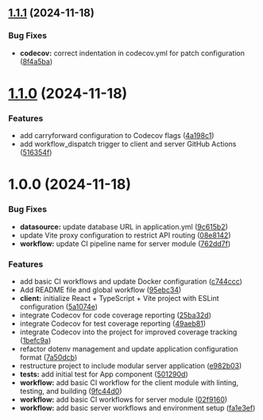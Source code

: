 ## [1.1.1](https://github.com/uyqn/omnom-gpt/compare/v1.1.0...v1.1.1) (2024-11-18)


### Bug Fixes

* **codecov:** correct indentation in codecov.yml for patch configuration ([8f4a5ba](https://github.com/uyqn/omnom-gpt/commit/8f4a5ba9b49d712949abf8816169f12cc2af8a17))

# [1.1.0](https://github.com/uyqn/omnom-gpt/compare/v1.0.0...v1.1.0) (2024-11-18)


### Features

* add carryforward configuration to Codecov flags ([4a198c1](https://github.com/uyqn/omnom-gpt/commit/4a198c1e19d0eabdf7236270fdd286912f384baf))
* add workflow_dispatch trigger to client and server GitHub Actions ([516354f](https://github.com/uyqn/omnom-gpt/commit/516354ffa59fa324b7a9ab2829c4f3b0f8adff66))

# 1.0.0 (2024-11-18)


### Bug Fixes

* **datasource:** update database URL in application.yml ([9c615b2](https://github.com/uyqn/omnom-gpt/commit/9c615b2e0abf83a5898b11be6ebe7f706c53f7eb))
* update Vite proxy configuration to restrict API routing ([08e8142](https://github.com/uyqn/omnom-gpt/commit/08e8142fdaab01ba51d21ce0bcbd77e1f7688568))
* **workflow:** update CI pipeline name for server module ([762dd7f](https://github.com/uyqn/omnom-gpt/commit/762dd7f0d15c8c4655212cbc843baa4141f09e06))


### Features

* add basic CI workflows and update Docker configuration ([c744ccc](https://github.com/uyqn/omnom-gpt/commit/c744ccc7ae970d160ba05549d1603cd555cbe549))
* Add README file and global workflow ([95ebc34](https://github.com/uyqn/omnom-gpt/commit/95ebc34d10d30b23850b91611a121b686ef72920))
* **client:** initialize React + TypeScript + Vite project with ESLint configuration ([5a1074e](https://github.com/uyqn/omnom-gpt/commit/5a1074e567e9b8b1899a3c4e4657746576bad835))
* integrate Codecov for code coverage reporting ([25ba32d](https://github.com/uyqn/omnom-gpt/commit/25ba32d2d46fc6b96da9f2b7ee130923221572aa))
* integrate Codecov for test coverage reporting ([49aeb81](https://github.com/uyqn/omnom-gpt/commit/49aeb8153c2b54da80bae4d2f42f14e296628490))
* integrate Codecov into the project for improved coverage tracking ([1befc9a](https://github.com/uyqn/omnom-gpt/commit/1befc9a283dec91aee94ee7c7ed2cd0b77a3f3b5))
* refactor dotenv management and update application configuration format ([7a50dcb](https://github.com/uyqn/omnom-gpt/commit/7a50dcb873ff51a780cb841b8051c66429fe64ab))
* restructure project to include modular server application ([e982b03](https://github.com/uyqn/omnom-gpt/commit/e982b03194e11900c534d1c5f2ed32976e165fc3))
* **tests:** add initial test for App component ([501290d](https://github.com/uyqn/omnom-gpt/commit/501290d35e1f522b902d4810a49255a8b0a47dfe))
* **workflow:** add basic CI workflow for the client module with linting, testing, and building ([9fc44d0](https://github.com/uyqn/omnom-gpt/commit/9fc44d03ec44549bbf6dab9503bfabfac3f20223))
* **workflow:** add basic CI workflows for server module ([02f9160](https://github.com/uyqn/omnom-gpt/commit/02f9160a6139f753f979b1d78edb6f880af4f700))
* **workflow:** add basic server workflows and environment setup ([fa1e3ef](https://github.com/uyqn/omnom-gpt/commit/fa1e3ef49f65104176fd7fbbb9a5a9721273b230))
